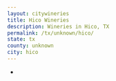 ```yaml
---
layout: citywineries
title: Hico Wineries
description: Wineries in Hico, TX
permalink: /tx/unknown/hico/
state: tx
county: unknown
city: hico
---
```

-
